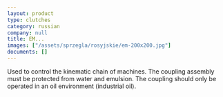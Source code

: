 ```yaml
---
layout: product
type: clutches
category: russian
company: null
title: EM...
images: ["/assets/sprzegla/rosyjskie/em-200x200.jpg"]
documents: []
---
```

Used to control the kinematic chain of machines.
The coupling assembly must be protected from water and emulsion.
The coupling should only be operated in an oil environment (industrial oil).

